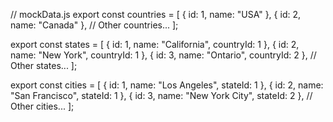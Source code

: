 // mockData.js
export const countries = [
  { id: 1, name: "USA" },
  { id: 2, name: "Canada" },
  // Other countries...
];

export const states = [
  { id: 1, name: "California", countryId: 1 },
  { id: 2, name: "New York", countryId: 1 },
  { id: 3, name: "Ontario", countryId: 2 },
  // Other states...
];

export const cities = [
  { id: 1, name: "Los Angeles", stateId: 1 },
  { id: 2, name: "San Francisco", stateId: 1 },
  { id: 3, name: "New York City", stateId: 2 },
  // Other cities...
];
